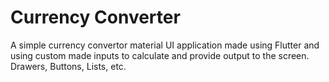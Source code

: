 # Currency Converter
 A simple currency convertor material UI application made using Flutter and using custom made inputs to calculate and provide output to the screen. Drawers, Buttons, Lists, etc.
